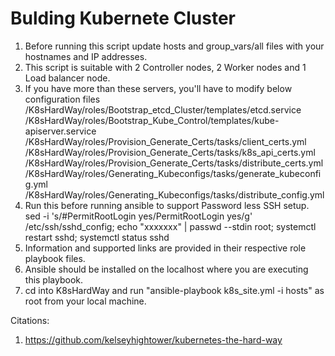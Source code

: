 # Bulding Kubernete Cluster 

1. Before running this script update hosts and group_vars/all files with your hostnames and IP addresses.
2. This script is suitable with 2 Controller nodes, 2 Worker nodes and 1 Load balancer node.
3. If you have more than these servers, you'll have to modify below configuration files
 /K8sHardWay/roles/Bootstrap_etcd_Cluster/templates/etcd.service 
 /K8sHardWay/roles/Bootstrap_Kube_Control/templates/kube-apiserver.service
 /K8sHardWay/roles/Provision_Generate_Certs/tasks/client_certs.yml
 /K8sHardWay/roles/Provision_Generate_Certs/tasks/k8s_api_certs.yml
 /K8sHardWay/roles/Provision_Generate_Certs/tasks/distribute_certs.yml
 /K8sHardWay/roles/Generating_Kubeconfigs/tasks/generate_kubeconfig.yml
 /K8sHardWay/roles/Generating_Kubeconfigs/tasks/distribute_config.yml
4. Run this before running ansible to support Password less SSH setup.
sed -i 's/#PermitRootLogin yes/PermitRootLogin yes/g' /etc/ssh/sshd_config; echo "xxxxxxx" | passwd --stdin root; systemctl restart sshd; systemctl status sshd
5. Information and supported links are provided in their respective role playbook files.
6. Ansible should be installed on the localhost where you are executing this playbook.
7. cd into K8sHardWay and run "ansible-playbook k8s_site.yml -i hosts" as root from your local machine.

Citations:
1. https://github.com/kelseyhightower/kubernetes-the-hard-way
